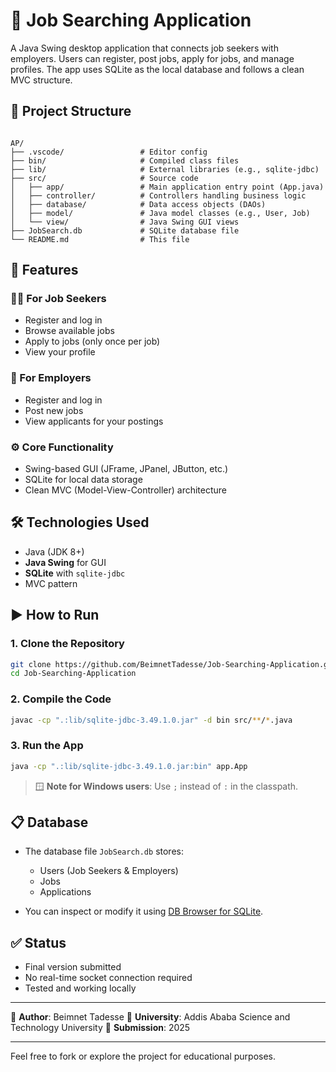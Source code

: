 # 💼 Job Searching Application

A Java Swing desktop application that connects job seekers with employers. Users can register, post jobs, apply for jobs, and manage profiles. The app uses SQLite as the local database and follows a clean MVC structure.

## 📁 Project Structure

```

AP/
├── .vscode/                 # Editor config
├── bin/                     # Compiled class files
├── lib/                     # External libraries (e.g., sqlite-jdbc)
├── src/                     # Source code
│   ├── app/                 # Main application entry point (App.java)
│   ├── controller/          # Controllers handling business logic
│   ├── database/            # Data access objects (DAOs)
│   ├── model/               # Java model classes (e.g., User, Job)
│   └── view/                # Java Swing GUI views
├── JobSearch.db             # SQLite database file
└── README.md                # This file

````

## 🚀 Features

### 👨‍💻 For Job Seekers
- Register and log in
- Browse available jobs
- Apply to jobs (only once per job)
- View your profile

### 🏢 For Employers
- Register and log in
- Post new jobs
- View applicants for your postings

### ⚙️ Core Functionality
- Swing-based GUI (JFrame, JPanel, JButton, etc.)
- SQLite for local data storage
- Clean MVC (Model-View-Controller) architecture

## 🛠️ Technologies Used

- Java (JDK 8+)
- **Java Swing** for GUI
- **SQLite** with `sqlite-jdbc`
- MVC pattern

## ▶️ How to Run

### 1. Clone the Repository
```bash
git clone https://github.com/BeimnetTadesse/Job-Searching-Application.git
cd Job-Searching-Application
````

### 2. Compile the Code

```bash
javac -cp ".:lib/sqlite-jdbc-3.49.1.0.jar" -d bin src/**/*.java
```

### 3. Run the App

```bash
java -cp ".:lib/sqlite-jdbc-3.49.1.0.jar:bin" app.App
```

> 🪟 **Note for Windows users**: Use `;` instead of `:` in the classpath.

## 📋 Database

* The database file `JobSearch.db` stores:

  * Users (Job Seekers & Employers)
  * Jobs
  * Applications
* You can inspect or modify it using [DB Browser for SQLite](https://sqlitebrowser.org/).

## ✅ Status

* Final version submitted
* No real-time socket connection required
* Tested and working locally

---

📍 **Author**: Beimnet Tadesse
🏫 **University**: Addis Ababa Science and Technology University
📅 **Submission**: 2025

---

Feel free to fork or explore the project for educational purposes.

